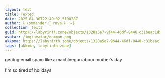 ```yaml
---
layout: text
title: Texted
date: 2025-04-30T22:49:02.519028Z
author: ⸸ commander ░ nova ⸸ :~$
collection: texts
guid: https://labyrinth.zone/objects/1328a5e7-9b44-46df-8448-c31beac1d5e7
avatar: /img/avatar/daemon.png
akkoma: https://labyrinth.zone/objects/1328a5e7-9b44-46df-8448-c31beac1d5e7
tags: [akkoma, labyrinth-zone]
---
```


<p>getting email spam like a machinegun about mother's day<br><br>I'm so tired of holidays</p>